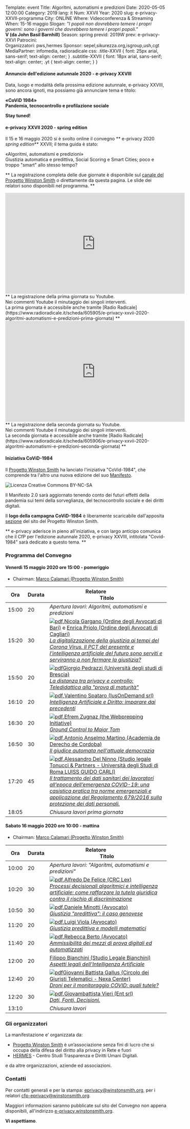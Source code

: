 Template: event
Title: Algoritmi, automatismi e predizioni
Date: 2020-05-05 12:00:00
Category: 2019
lang: it
Num: XXVII
Year: 2020
slug: e-privacy-XXVII-programma
City: ONLINE
Where: Videoconferenza & Streaming
When: 15-16 maggio
Slogan: <i>"I popoli non dovrebbero temere i propri governi: sono i governi che dovrebbero temere i propri popoli."</i><br/><b>V (da John Basil Barnhill)</b>
Season: spring
previd: 2019W
prev: e-privacy-XXVI
Patrocini:  
Organizzatori: pws,hermes
Sponsor: sepel,sikurezza.org,isgroup,ush,cgt
MediaPartner: infomedia, radioradicale
css: .title-XXVII { font: 25px arial, sans-serif; text-align: center; }   .subtitle-XXVII { font: 18px arial, sans-serif; text-align: center; .yt { text-align: center; } }

#### <b>Annuncio dell'edizione autunnale 2020 - e-privacy XXVIII</b>

Data, luogo e modalità della prossima edizione autunnale, e-privacy XXVIII, sono ancora ignoti, ma possiamo già annunciare tema e titolo:
<b>
<div class="title-XXVII">«CoViD 1984»</div>
<div class="subtitle-XXVII">Pandemia, tecnocontrollo e profilazione sociale</div>

Stay tuned!
</b>

#### <b>e-privacy XXVII 2020 - spring edition</b>

Il 15 e 16 maggio 2020 si è svolto online il convegno ** e-privacy 2020
_spring edition_** XXVII; il tema guida è stato:
<div class="title-XXVII">«Algoritmi, automatismi e predizioni»</div>
<div class="subtitle-XXVII">Giustizia automatica e predittiva, Social Scoring e Smart Cities; poco e troppo "smart" allo stesso tempo?</div>

** La registrazione completa delle due giornate è disponibile sul <a href="https://www.youtube.com/user/progettowinstonsmith">canale del Progetto Winston Smith</a> o direttamente da questa pagina. Le slide dei relatori sono disponibili nel programma. **

<!--
<div class="linkbutton"><a class="linkbutton"  href="http://lists.xed.it/ep2019-registration-form">Iscriviti!</a></div>
-->

<iframe width="560" height="315" src="https://www.youtube.com/embed/af0drXpiu_E" frameborder="0" allow="accelerometer; autoplay; encrypted-media; gyroscope; picture-in-picture" allowfullscreen></iframe>
** La registrazione della prima giornata su Youtube.
<br>
Nei commenti Youtube il minutaggio dei singoli interventi.
<br>
La prima giornata è accessibile anche tramite [Radio Radicale](https://www.radioradicale.it/scheda/605905/e-privacy-xxvii-2020-algoritmi-automatismi-e-predizioni-prima-giornata)  **

<br>
<iframe width="560" height="315" src="https://www.youtube.com/embed/bB4BR-xRv8w" frameborder="0" allow="accelerometer; autoplay; encrypted-media; gyroscope; picture-in-picture" allowfullscreen></iframe>
<br>
** La registrazione della seconda giornata su Youtube.
<br>
Nei commenti Youtube il minutaggio dei singoli interventi.
<br>
La seconda giornata è accessibile anche tramite [Radio Radicale](https://www.radioradicale.it/scheda/605906/e-privacy-xxvii-2020-algoritmi-automatismi-e-predizioni-seconda-giornata) **
<br>

#### <b>Iniziativa CoViD-1984</b>

Il  <a href="http://pws.winstonsmith.org">Progetto Winston Smith</a> ha lanciato l'iniziativa "CoVid-1984", che comprende tra l'altro una nuova edizione del suo <a href="http://pws.winstonsmith.org/people.html">Manifesto</a>.

![ Licenza Creative Commons BY-NC-SA ]({filename}/images/logo/covid1984_small.png
 "Logo CoViD-19-84, contributed by Netzwerk.")

Il Manifesto 2.0 sarà aggiornato tenendo conto dei futuri effetti della pandemia sui temi della sorveglianza, del tecnocontrollo sociale e dei diritti digitali.

Il <b>logo della campagna CoViD-1984</b> è liberamente scaricabile dall'apposita <a href="http://pws.winstonsmith.org/grafica.html">sezione</a> del sito del Progetto Winston Smith.

** e-privacy aderisce in pieno all'iniziativa, e con largo anticipo comunica che il CfP per l'edizione autunnale 2020, e-privacy XXVIII, intitolata "Covid-1984" sarà dedicato a questo tema. **

### <a name="programma"></a>Programma del Convegno


#### <a name="vep"></a>Venerdì 15 maggio 2020 ore 15:00 - pomeriggio

* Chairman: <a href="/e-privacy-XXVII-relatori.html#calamari">Marco Calamari (Progetto Winston Smith)</a>

**Ora** | Durata | **Relatore**&nbsp;&nbsp;&nbsp;&nbsp;&nbsp;&nbsp;&nbsp;&nbsp;&nbsp;&nbsp;&nbsp;&nbsp;&nbsp;&nbsp;&nbsp;&nbsp; <br/> **Titolo**
------- | --- | -------
15:00|20|<span class='talk'><em>Apertura lavori: Algoritmi, automatismi e predizioni</em></span>
15:20|30|<span class='talk'>[![pdf](/images/icon/presentation.png)](http://urna.winstonsmith.org/materiali/2020/atti/ep2020se_01_gargano_priolo_digitalizzazione_giustizia_tempi_coronavirus.pdf),<a href="/e-privacy-XXVII-relatori.html#gargano">Nicola Gargano (Ordine degli Avvocati di Bari)</a> e <a href="/e-privacy-XXVII-relatori.html#priolo">Enrica Priolo (Ordine degli Avvocati di Cagliari)</a><br/><em><a name='1p01'></a><a href="/e-privacy-XXVII-interventi.html#gargano">La digitalizzazione della giustizia ai tempi del Corona Virus. Il  PCT del presente e l’intelligenza artificiale del futuro sono  serviti e serviranno a non fermare la giustizia?</a></em></span>
15:50|20|<span class='talk'>[![pdf](/images/icon/presentation.png)](http://urna.winstonsmith.org/materiali/2020/atti/ep2020se_02_pedrazzi_distanza_tra_privacy_e_controllo.pdf)<a href="/e-privacy-XXVII-relatori.html#pedrazzi">Giorgio Pedrazzi (Università degli studi di Brescia)</a><br/><em><a name='1p02'></a><a href="/e-privacy-XXVII-interventi.html#pedrazzi">La distanza tra privacy e controllo: Teledidattica alla "prova di maturità"</a></em></span>
16:10|20|<span class='talk'>[![pdf](/images/icon/presentation.png)](http://urna.winstonsmith.org/materiali/2020/atti/ep2020se_03_spataro_ia_e_diritto.pdf),<a href="/e-privacy-XXVII-relatori.html#spataro">Valentino Spataro (IusOnDemand srl)</a><br/><em><a name='1p03'></a><a href="/e-privacy-XXVII-interventi.html#spataro">Intelligenza Artificiale e Diritto: imparare dai precedenti</a></em></span>
16:30|20|<span class='talk'>[![pdf](/images/icon/presentation.png)](http://urna.winstonsmith.org/materiali/2020/atti/ep2020se_04_zugnaz_ground_control_major_tom.pdf),<a href="/e-privacy-XXVII-relatori.html#zugnaz">Efrem Zugnaz (the Webprepping Initiative)</a><br/><em><a name='1p04'></a><a href="/e-privacy-XXVII-interventi.html#zugnaz">Ground Control to Major Tom</a></em></span>
16:50|30|<span class='talk'>[![pdf](/images/icon/presentation.png)](http://urna.winstonsmith.org/materiali/2020/atti/ep2020se_05_martino_il_giudice_automata.pdf),<a href="/e-privacy-XXVII-relatori.html#martino">Antonio Anselmo Martino (Academia de Derecho de Cordoba)</a><br/><em><a name='1p05'></a><a href="/e-privacy-XXVII-interventi.html#martino">Il giudice automata nell'attuale democrazia</a></em></span>
17:20|45|<span class='talk'>[![pdf](/images/icon/presentation.png)](http://urna.winstonsmith.org/materiali/2020/atti/ep2020se_06_del_ninno_trattamento_dati_sanitari_lavoratori_e_covid-19.pdf),<a href="/e-privacy-XXVII-relatori.html#delninno">Alessandro Del Ninno (Studio legale Tonucci & Partners - Università degli Studi di Roma LUISS GUIDO CARLI)</a><br/><em><a name='1p06'></a><a href="/e-privacy-XXVII-interventi.html#delninno">Il trattamento dei dati sanitari dei lavoratori all’epoca dell’emergenza COVID-19: una casistica pratica tra norme emergenziali e applicazione del Regolamento 679/2016 sulla protezione dei dati personali.</a></em></span>
18:05||<span class='talk'><em>Chiusura lavori prima giornata</em></span>

#### <a name="sam"></a>Sabato 16 maggio 2020 ore 10:00 - mattina

* Chairman: <a href="/e-privacy-XXVII-relatori.html#calamari">Marco Calamari (Progetto Winston Smith)</a>

 **Ora** | Durata | **Relatore**&nbsp;&nbsp;&nbsp;&nbsp;&nbsp;&nbsp;&nbsp;&nbsp;&nbsp;&nbsp;&nbsp;&nbsp;&nbsp;&nbsp;&nbsp;&nbsp; <br/> **Titolo**
------- | --- | -------
10:00|20|<span class='talk'><em>*Apertura lavori*: "Algoritmi, automatismi e predizioni"</em></span>
10:20|30|<span class='talk'>[![pdf](/images/icon/presentation.png)](http://urna.winstonsmith.org/materiali/2020/atti/ep2020se_07_de_felice_processi_decisionali_algoritmici_ed_ai.pdf),<a href="/e-privacy-XXVII-relatori.html#defelice">Alfredo De Felice (CRC Lex)</a><br/><em><a name='1m01'></a><a href="/e-privacy-XXVII-interventi.html#defelice">Processi decisionali algoritmici e intelligenza artificiale: come rafforzare la tutela giuridica contro il rischio di discriminazione</a></em></span>
10:50|30|<span class='talk'>[![pdf](/images/icon/presentation.png)](http://urna.winstonsmith.org/materiali/2020/atti/ep2020se_08_minotti_giustizia_predittiva_caso_genovese.pdf),<a href="/e-privacy-XXVII-relatori.html#minotti">Daniele Minotti (Avvocato)</a><br/><em><a name='1m02'></a><a href="/e-privacy-XXVII-interventi.html#minotti">Giustizia "predittiva": il caso genovese</a></em></span>
11:20|20|<span class='talk'>[![pdf](/images/icon/presentation.png)](http://urna.winstonsmith.org/materiali/2020/atti/ep2020se_09_viola_giustizia_predittiva_e_modelli_matematici.pdf),<a href="/e-privacy-XXVII-relatori.html#viola">Luigi Viola (Avvocato)</a><br/><em><a name='1m03'></a><a href="/e-privacy-XXVII-interventi.html#viola">Giustizia predittiva e modelli matematici</a></em></span>
11:40|20|<span class='talk'>[![pdf](/images/icon/presentation.png)](http://urna.winstonsmith.org/materiali/2020/atti/ep2020se_10_berto_ammissibilità_mezzi_di_prova.pdf),<a href="/e-privacy-XXVII-relatori.html#berto">Rebecca Berto (Avvocato)</a><br/><em><a name='1m04'></a><a href="/e-privacy-XXVII-interventi.html#berto">Ammissibilità dei mezzi di prova digitali ed automatizzati</a></em></span>
12:00|20|<span class='talk'><a href="/e-privacy-XXVII-relatori.html#bianchini">Filippo Bianchini (Studio Legale Bianchini)</a><br/><em><a name='1m05'></a><a href="/e-privacy-XXVII-interventi.html#bianchini">Aspetti legali dell'Intelligenza Artificiale</a></em></span>
12:40|20|<span class='talk'>[![pdf](/images/icon/presentation.png)](http://urna.winstonsmith.org/materiali/2020/atti/ep2020se_12_gallus_droni_covid.pdf)<a href="/e-privacy-XXVII-relatori.html#gallus">Giovanni Battista Gallus (Circolo dei Giuristi Telematici - Nexa Center)</a><br/><em><a name='1m06'></a><a href="/e-privacy-XXVII-interventi.html#gallus">Droni per il monitoraggio COVID: quali tutele?</a></em></span>
12:20|30|<span class='talk'>[![pdf](/images/icon/presentation.png)](http://urna.winstonsmith.org/materiali/2020/atti/ep2020se_13_vieri_dati_fonti_decisioni.pdf),<a href="/e-privacy-XXVII-relatori.html#vieri">Giovambattista Vieri (Ent srl)</a><br/><em><a name='1m07'></a><a href="/e-privacy-XXVII-interventi.html#vieri">Dati, Fonti, Decisioni. </a></em></span>
13:10||<span class='talk'><em>Chiusura lavori</em></span>

### Gli organizzatori

La manifestazione e’ organizzata da:

 - [Progetto Winston Smith](http://pws.winstonsmith.org/) è un’associazione senza fini di lucro che si occupa della difesa del diritto alla privacy in Rete e fuori
 - [HERMES](http://logioshermes.org/) \- Centro Studi Trasparenza e Diritti Umani Digitali.

e da altre organizzazioni, aziende ed associazioni.


### Contatti

Per contatti generali e per la
stampa: [eprivacy@winstonsmith.org](mailto:eprivacy@winstonsmith.org),
per i relatori
[cfp-eprivacy@winstonsmith.org](mailto:cfp-eprivacy@winstonsmith.org).

Maggiori informazioni saranno pubblicate sul sito del Convegno non appena
disponibili, all'indirizzo [e-privacy.winstonsmith.org](http://e-privacy.winstonsmith.org).

**Vi aspettiamo**.
